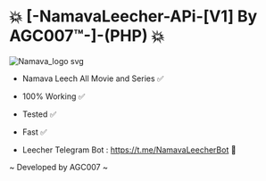 # 💥 [-NamavaLeecher-APi-[V1] By AGC007™-]-(PHP) 💥

![Namava_logo svg](https://github.com/user-attachments/assets/955f63bd-8578-4481-ba9c-306534c00705)

- Namava Leech All Movie and Series ✅
- 100% Working ✅
- Tested ✅
- Fast ✅

- Leecher Telegram Bot : https://t.me/NamavaLeecherBot 🎨


~ Developed by AGC007 ~
